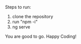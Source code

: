 Steps to run:

1. clone the repository
2. run "npm -i"
3. ng serve
   
You are good to go. Happy Coding!

